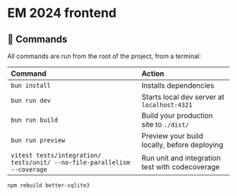 # EM 2024 frontend

## 🧞 Commands

All commands are run from the root of the project, from a terminal:

| Command                   | Action                                          |
|:--------------------------|:------------------------------------------------|
| `bun install`             | Installs dependencies                           |
| `bun run dev`             | Starts local dev server at `localhost:4321`     |
| `bun run build`           | Build your production site to `./dist/`         |
| `bun run preview`         | Preview your build locally, before deploying    |
| `vitest tests/integration/ tests/unit/ --no-file-parallelism --coverage`       | Run unit and integration test with codecoverage |



```
npm rebuild better-sqlite3
```
